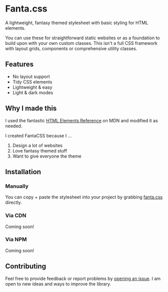 # Fanta.css

A lightweight, fantasy themed stylesheet with basic styling for HTML elements.

You can use these for straightforward static websites or as a foundation to build upon with your own custom classes. This isn't a full CSS framework with layout grids, components or comprehensive utility classes. 

## Features

- No layout support
- Tidy CSS elements
- Lightweight & easy
- Light & dark modes

## Why I made this

I used the fantastic [HTML Elements Reference](https://developer.mozilla.org/en-US/docs/Web/HTML/Element) on MDN and modified it as needed.

I created FantaCSS because I ...

1. Design a lot of websites
2. Love fantasy themed stuff
3. Want to give everyone the theme

## Installation

### Manually

You can copy + paste the stylesheet into your project by grabbing [fanta.css](https://github.com/jamezmca/fantacss/blob/master/fanta.css) directly.

### Via CDN

Coming soon!

<!-- Drop this right into your `<head>` to use it via a CDN

`<link rel="stylesheet" href="https://unpkg.com/boltcss/bolt.min.css" integrity="sha384-PSzHklU0wT897cBMg+9qlTsh9O0FtnWnfHus5/jGskSj518OHHoQug4Z2cAKCfcV">`

You will automatically receive updates/refinements as they are added.

If you want to lock to a specific version you can do so by adding a version to the href like so:

`<link rel="stylesheet" href="https://unpkg.com/boltcss@0.4.0/bolt.min.css">` -->

### Via NPM

Coming soon!

<!-- `npm i boltcss`

or

`yarn add boltcss` -->

## Contributing

Feel free to provide feedback or report problems by [opening an issue](https://github.com/tbolt/boltcss/issues/new). I am open to new ideas and ways to improve the library.